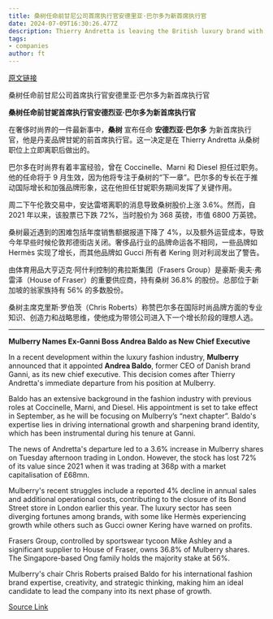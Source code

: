 ```yaml
---
title: 桑树任命前甘尼公司首席执行官安德里亚·巴尔多为新首席执行官
date: 2024-07-09T16:30:26.477Z
description: Thierry Andretta is leaving the British luxury brand with immediate effect
tags: 
- companies
author: ft
---
```


[原文链接](https://ft.com/content/52ae1fab-7f35-406e-8210-09ad6612bc9a)

桑树任命前甘尼公司首席执行官安德里亚·巴尔多为新首席执行官

**桑树任命前甘妮首席执行官安德烈亚·巴尔多为新首席执行官**

在奢侈时尚界的一件最新事中，**桑树** 宣布任命 **安德烈亚·巴尔多** 为新首席执行官，他是丹麦品牌甘妮的前首席执行官。这一决定是在 Thierry Andretta 从桑树职位上立即离职后做出的。

巴尔多在时尚界有着丰富经验，曾在 Coccinelle、Marni 和 Diesel 担任过职务。他的任命将于 9 月生效，因为他将专注于桑树的“下一章”。巴尔多的专长在于推动国际增长和加强品牌形象，这在他担任甘妮职务期间发挥了关键作用。

周二下午伦敦交易中，安达雷塔离职的消息导致桑树股价上涨 3.6%。然而，自 2021 年以来，该股票已下跌 72%，当时股价为 368 英镑，市值 6800 万英镑。

桑树最近遇到的困难包括年度销售额据报道下降了 4%，以及额外运营成本，导致今年早些时候伦敦邦德街店关闭。奢侈品行业的品牌命运各不相同，一些品牌如 Hermès 实现了增长，而其他品牌如 Gucci 所有者 Kering 则对利润发出了警告。

由体育用品大亨迈克·阿什利控制的弗拉斯集团（Frasers Group）是豪斯·奥夫·弗雷泽（House of Fraser）的重要供应商，持有桑树 36.8% 的股份。总部位于新加坡的翁家族持有 56% 的多数股份。

桑树主席克里斯·罗伯茨（Chris Roberts）称赞巴尔多在国际时尚品牌方面的专业知识、创造力和战略思维，使他成为带领公司进入下一个增长阶段的理想人选。

---

 **Mulberry Names Ex-Ganni Boss Andrea Baldo as New Chief Executive**

In a recent development within the luxury fashion industry, **Mulberry** announced that it appointed **Andrea Baldo**, former CEO of Danish brand Ganni, as its new chief executive. This decision comes after Thierry Andretta's immediate departure from his position at Mulberry.

Baldo has an extensive background in the fashion industry with previous roles at Coccinelle, Marni, and Diesel. His appointment is set to take effect in September, as he will be focusing on Mulberry’s “next chapter”. Baldo's expertise lies in driving international growth and sharpening brand identity, which has been instrumental during his tenure at Ganni.

The news of Andretta's departure led to a 3.6% increase in Mulberry shares on Tuesday afternoon trading in London. However, the stock has lost 72% of its value since 2021 when it was trading at 368p with a market capitalisation of £68mn.

Mulberry's recent struggles include a reported 4% decline in annual sales and additional operational costs, contributing to the closure of its Bond Street store in London earlier this year. The luxury sector has seen diverging fortunes among brands, with some like Hermès experiencing growth while others such as Gucci owner Kering have warned on profits.

Frasers Group, controlled by sportswear tycoon Mike Ashley and a significant supplier to House of Fraser, owns 36.8% of Mulberry shares. The Singapore-based Ong family holds the majority stake at 56%.

Mulberry's chair Chris Roberts praised Baldo for his international fashion brand expertise, creativity, and strategic thinking, making him an ideal candidate to lead the company into its next phase of growth.

[Source Link](https://ft.com/content/52ae1fab-7f35-406e-8210-09ad6612bc9a)

